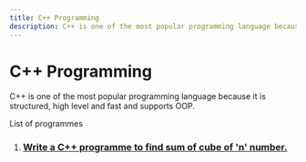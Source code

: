```yaml
---
title: C++ Programming
description: C++ is one of the most popular programming language because it is structured, high level and fast and supports OOP.
---
```


<Hero slots="heading, text" background="rgb(50 50 50)" />

# C++ Programming

C++ is one of the most popular programming language because it is structured, high level and fast and supports OOP.

<DiscoverBlock slots="link, text"/>

List of programmes
1. ### [Write a C++ programme to find sum of cube of 'n' number.](./Sum-of-cube/)
